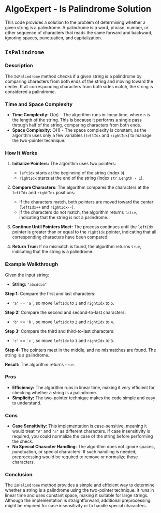 # AlgoExpert - Is Palindrome Solution

This code provides a solution to the problem of determining whether a given string is a palindrome. A palindrome is a word, phrase, number, or other sequence of characters that reads the same forward and backward, ignoring spaces, punctuation, and capitalization.

## `IsPalindrome`

### Description
The `IsPalindrome` method checks if a given string is a palindrome by comparing characters from both ends of the string and moving toward the center. If all corresponding characters from both sides match, the string is considered a palindrome.

### Time and Space Complexity
- **Time Complexity:** O(n) - The algorithm runs in linear time, where `n` is the length of the string. This is because it performs a single pass through half of the string, comparing characters from both ends.
- **Space Complexity:** O(1) - The space complexity is constant, as the algorithm uses only a few variables (`leftIdx` and `rightIdx`) to manage the two-pointer technique.

### How It Works
1. **Initialize Pointers:** The algorithm uses two pointers:
   - `leftIdx` starts at the beginning of the string (index `0`).
   - `rightIdx` starts at the end of the string (index `str.Length - 1`).

2. **Compare Characters:** The algorithm compares the characters at the `leftIdx` and `rightIdx` positions:
   - If the characters match, both pointers are moved toward the center (`leftIdx++` and `rightIdx--`).
   - If the characters do not match, the algorithm returns `false`, indicating that the string is not a palindrome.

3. **Continue Until Pointers Meet:** The process continues until the `leftIdx` pointer is greater than or equal to the `rightIdx` pointer, indicating that all corresponding characters have been compared.

4. **Return True:** If no mismatch is found, the algorithm returns `true`, indicating that the string is a palindrome.

### Example Walkthrough

Given the input string:
- **String:** `"abcdcba"`

**Step 1:** Compare the first and last characters:
- `'a'` == `'a'`, so move `leftIdx` to `1` and `rightIdx` to `5`.

**Step 2:** Compare the second and second-to-last characters:
- `'b'` == `'b'`, so move `leftIdx` to `2` and `rightIdx` to `4`.

**Step 3:** Compare the third and third-to-last characters:
- `'c'` == `'c'`, so move `leftIdx` to `3` and `rightIdx` to `3`.

**Step 4:** The pointers meet in the middle, and no mismatches are found. The string is a palindrome.

**Result:** The algorithm returns `true`.

### Pros
- **Efficiency:** The algorithm runs in linear time, making it very efficient for checking whether a string is a palindrome.
- **Simplicity:** The two-pointer technique makes the code simple and easy to understand.

### Cons
- **Case Sensitivity:** This implementation is case-sensitive, meaning it would treat `"A"` and `"a"` as different characters. If case insensitivity is required, you could normalize the case of the string before performing the check.
- **No Special Character Handling:** The algorithm does not ignore spaces, punctuation, or special characters. If such handling is needed, preprocessing would be required to remove or normalize those characters.

### Conclusion

The `IsPalindrome` method provides a simple and efficient way to determine whether a string is a palindrome using the two-pointer technique. It runs in linear time and uses constant space, making it suitable for large strings. Although the implementation is straightforward, additional preprocessing might be required for case insensitivity or to handle special characters.
